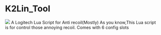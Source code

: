 # K2Lin_Tool
![](https://img.shields.io/badge/coverage-25%-informational?style=flat&logo=<LOGO_NAME>&logoColor=white&color=2bbc8a)
A Logitech Lua Script for Anti recoil(Mostly)
As you know,This Lua script is for control those annoying recoil.
Comes with 6 config slots
